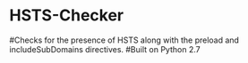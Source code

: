 # HSTS-Checker
#Checks for the presence of HSTS along with the preload and includeSubDomains directives.
#Built on Python 2.7
